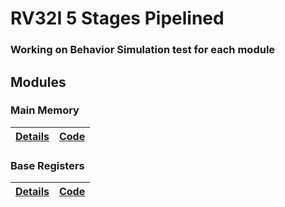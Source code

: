 # RV32I 5 Stages Pipelined
### Working on Behavior Simulation test for each module

## Modules
### Main Memory

|[Details](./docs/modules/main_memory.md)|[Code](./hw/rtl/main_memory.sv)|
|-|-|

### Base Registers

|[Details](./docs/modules/regs.md)|[Code](./hw/rtl/regs.sv)|
|-|-|
